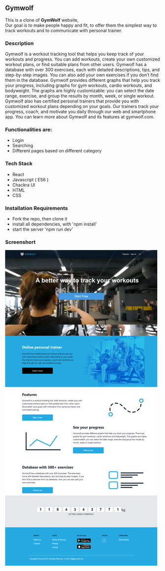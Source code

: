 ## Gymwolf

This is a clone of **GymWolf** website,  
Our goal is to make people happy and fit, to offer them the simplest way to track workouts and to communicate with personal trainer.

### Description

Gymwolf is a workout tracking tool that helps you keep track of your workouts and progress. You can add workouts, create your own customized workout plans, or find suitable plans from other users. Gymwolf has a database with over 300 exercises, each with detailed descriptions, tips, and step-by-step images. You can also add your own exercises if you don’t find them in the database. Gymwolf provides different graphs that help you track your progress, including graphs for gym workouts, cardio workouts, and bodyweight. The graphs are highly customizable: you can select the date range, exercise, and group the results by month, week, or single workout. Gymwolf also has certified personal trainers that provide you with customized workout plans depending on your goals. Our trainers track your progress, coach, and motivate you daily through our web and smartphone app. You can learn more about Gymwolf and its features at gymwolf.com.

### Functionalities are:

- Login
- Searching
- Different pages based on different category

### Tech Stack

- React
- Javascript ( ES6 )
- Chackra UI
- HTML
- CSS

### Installation Requirements

- Fork the repo, then clone it
- install all dependencies, with 'npm install'
- start the server 'npm run dev'

### Screenshort

![Home](./src/assets/screencapture-127-0-0-1-5173-2023-11-17-20_05_21.png)
